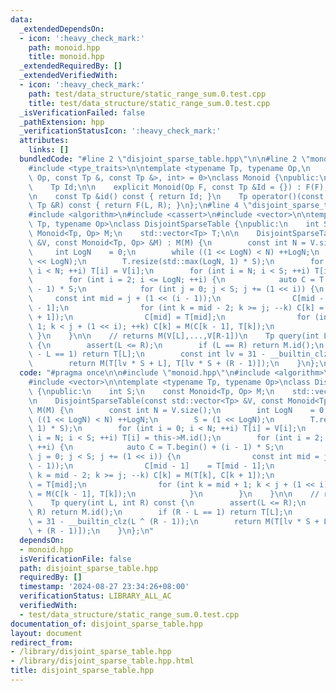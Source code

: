 ```yaml
---
data:
  _extendedDependsOn:
  - icon: ':heavy_check_mark:'
    path: monoid.hpp
    title: monoid.hpp
  _extendedRequiredBy: []
  _extendedVerifiedWith:
  - icon: ':heavy_check_mark:'
    path: test/data_structure/static_range_sum.0.test.cpp
    title: test/data_structure/static_range_sum.0.test.cpp
  _isVerificationFailed: false
  _pathExtension: hpp
  _verificationStatusIcon: ':heavy_check_mark:'
  attributes:
    links: []
  bundledCode: "#line 2 \"disjoint_sparse_table.hpp\"\n\n#line 2 \"monoid.hpp\"\n\n\
    #include <type_traits>\n\ntemplate <typename Tp, typename Op,\n          std::enable_if_t<std::is_invocable_r_v<Tp,\
    \ Op, const Tp &, const Tp &>, int> = 0>\nclass Monoid {\npublic:\n    Op F;\n\
    \    Tp Id;\n\n    explicit Monoid(Op F, const Tp &Id = {}) : F(F), Id(Id) {}\n\
    \n    const Tp &id() const { return Id; }\n    Tp operator()(const Tp &L, const\
    \ Tp &R) const { return F(L, R); }\n};\n#line 4 \"disjoint_sparse_table.hpp\"\n\
    #include <algorithm>\n#include <cassert>\n#include <vector>\n\ntemplate <typename\
    \ Tp, typename Op>\nclass DisjointSparseTable {\npublic:\n    int S;\n    const\
    \ Monoid<Tp, Op> M;\n    std::vector<Tp> T;\n\n    DisjointSparseTable(const std::vector<Tp>\
    \ &V, const Monoid<Tp, Op> &M) : M(M) {\n        const int N = V.size();\n   \
    \     int LogN    = 0;\n        while ((1 << LogN) < N) ++LogN;\n        S = (1\
    \ << LogN);\n        T.resize(std::max(LogN, 1) * S);\n        for (int i = 0;\
    \ i < N; ++i) T[i] = V[i];\n        for (int i = N; i < S; ++i) T[i] = this->M.id();\n\
    \        for (int i = 2; i <= LogN; ++i) {\n            auto C = T.begin() + (i\
    \ - 1) * S;\n            for (int j = 0; j < S; j += (1 << i)) {\n           \
    \     const int mid = j + (1 << (i - 1));\n                C[mid - 1]    = T[mid\
    \ - 1];\n                for (int k = mid - 2; k >= j; --k) C[k] = M(T[k], C[k\
    \ + 1]);\n                C[mid] = T[mid];\n                for (int k = mid +\
    \ 1; k < j + (1 << i); ++k) C[k] = M(C[k - 1], T[k]);\n            }\n       \
    \ }\n    }\n\n    // returns M(V[L],...,V[R-1])\n    Tp query(int L, int R) const\
    \ {\n        assert(L <= R);\n        if (L == R) return M.id();\n        if (R\
    \ - L == 1) return T[L];\n        const int lv = 31 - __builtin_clz(L ^ (R - 1));\n\
    \        return M(T[lv * S + L], T[lv * S + (R - 1)]);\n    }\n};\n"
  code: "#pragma once\n\n#include \"monoid.hpp\"\n#include <algorithm>\n#include <cassert>\n\
    #include <vector>\n\ntemplate <typename Tp, typename Op>\nclass DisjointSparseTable\
    \ {\npublic:\n    int S;\n    const Monoid<Tp, Op> M;\n    std::vector<Tp> T;\n\
    \n    DisjointSparseTable(const std::vector<Tp> &V, const Monoid<Tp, Op> &M) :\
    \ M(M) {\n        const int N = V.size();\n        int LogN    = 0;\n        while\
    \ ((1 << LogN) < N) ++LogN;\n        S = (1 << LogN);\n        T.resize(std::max(LogN,\
    \ 1) * S);\n        for (int i = 0; i < N; ++i) T[i] = V[i];\n        for (int\
    \ i = N; i < S; ++i) T[i] = this->M.id();\n        for (int i = 2; i <= LogN;\
    \ ++i) {\n            auto C = T.begin() + (i - 1) * S;\n            for (int\
    \ j = 0; j < S; j += (1 << i)) {\n                const int mid = j + (1 << (i\
    \ - 1));\n                C[mid - 1]    = T[mid - 1];\n                for (int\
    \ k = mid - 2; k >= j; --k) C[k] = M(T[k], C[k + 1]);\n                C[mid]\
    \ = T[mid];\n                for (int k = mid + 1; k < j + (1 << i); ++k) C[k]\
    \ = M(C[k - 1], T[k]);\n            }\n        }\n    }\n\n    // returns M(V[L],...,V[R-1])\n\
    \    Tp query(int L, int R) const {\n        assert(L <= R);\n        if (L ==\
    \ R) return M.id();\n        if (R - L == 1) return T[L];\n        const int lv\
    \ = 31 - __builtin_clz(L ^ (R - 1));\n        return M(T[lv * S + L], T[lv * S\
    \ + (R - 1)]);\n    }\n};\n"
  dependsOn:
  - monoid.hpp
  isVerificationFile: false
  path: disjoint_sparse_table.hpp
  requiredBy: []
  timestamp: '2024-08-27 23:34:26+08:00'
  verificationStatus: LIBRARY_ALL_AC
  verifiedWith:
  - test/data_structure/static_range_sum.0.test.cpp
documentation_of: disjoint_sparse_table.hpp
layout: document
redirect_from:
- /library/disjoint_sparse_table.hpp
- /library/disjoint_sparse_table.hpp.html
title: disjoint_sparse_table.hpp
---
```


